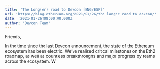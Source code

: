 ```yaml
---
title: 'The Long(er) road to Devcon [ENG/ESP]'
url: 'https://blog.ethereum.org/2021/01/26/the-longer-road-to-devcon/'
date: '2021-01-26T08:00:00.000Z'
author: 'Devcon Team'
---
```

Friends,

In the time since the last Devcon announcement, the state of the Ethereum ecosystem has been electric. We’ve realized critical milestones on the Eth2 roadmap, as well as countless breakthroughs and major progress by teams across the ecosystem. W